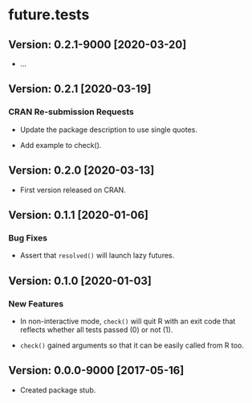# future.tests

## Version: 0.2.1-9000 [2020-03-20]

 * ...
 

## Version: 0.2.1 [2020-03-19]

### CRAN Re-submission Requests

 * Update the package description to use single quotes.

 * Add example to check().


## Version: 0.2.0 [2020-03-13]

 * First version released on CRAN.


## Version: 0.1.1 [2020-01-06]

### Bug Fixes

 * Assert that `resolved()` will launch lazy futures.


## Version: 0.1.0 [2020-01-03]

### New Features

 * In non-interactive mode, `check()` will quit R with an exit code that
   reflects whether all tests passed (0) or not (1).

 * `check()` gained arguments so that it can be easily called from R too.



## Version: 0.0.0-9000 [2017-05-16]

 * Created package stub.

